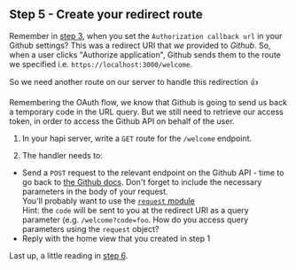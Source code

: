 ## Step 5 - Create your redirect route

Remember in [step 3](./step3.md), when you set the `Authorization callback url` in your Github settings? This was a redirect URI that _we_ provided to _Github_. So, when a user clicks "Authorize application", Github sends them to the route we specified i.e. `https://localhost:3000/welcome`.

So we need another route on our server to handle this redirection :+1:

Remembering the OAuth flow, we know that Github is going to send us back a temporary code in the URL query. But we still need to retrieve our access token, in order to access the Github API on behalf of the user.

1. In your hapi server, write a `GET` route for the `/welcome` endpoint.

2. The handler needs to:
  + Send a `POST` request to the relevant endpoint on the Github API - time to go back to [the Github docs](https://developer.github.com/v3/oauth). Don't forget to include the necessary parameters in the body of your request.  
  You'll probably want to use the [`request` module](https://www.npmjs.com/package/request)  
  Hint: the `code` will be sent to you at the redirect URI as a query parameter (e.g. `/welcome?code=foo`. How do you access query parameters using the `request` object?
  + Reply with the home view that you created in step 1

Last up, a little reading in [step 6](./step6.md).
